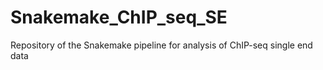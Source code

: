 # Snakemake_ChIP_seq_SE

Repository of the Snakemake pipeline for analysis of ChIP-seq single end data